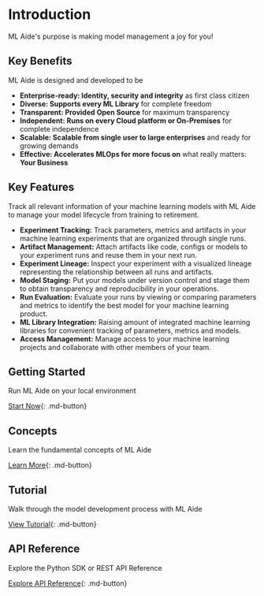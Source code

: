 # Introduction

ML Aide's purpose is making model management a joy for you!

## Key Benefits

ML Aide is designed and developed to be

- **Enterprise-ready: Identity, security and integrity** as first class citizen
- **Diverse: Supports every ML Library** for complete freedom
- **Transparent: Provided Open Source** for maximum transparency
- **Independent: Runs on every Cloud platform or On-Premises** for complete independence
- **Scalable: Scalable from single user to large enterprises** and ready for growing demands
- **Effective: Accelerates MLOps for more focus on** what really matters: **Your Business**

## Key Features

Track all relevant information of your machine learning models with ML Aide to manage your model lifecycle from training to retirement.

- **Experiment Tracking:** Track parameters, metrics and artifacts in your machine learning experiments that are organized through single runs.
- **Artifact Management:** Attach artifacts like code, configs or models to your experiment runs and reuse them in your next run.
- **Experiment Lineage:** Inspect your experiment with a visualized lineage representing the relationship between all runs and artifacts.
- **Model Staging:** Put your models under version control and stage them to obtain transparency and reproducibility in your operations.
- **Run Evaluation:** Evaluate your runs by viewing or comparing parameters and metrics to identify the best model for your machine learning product.
- **ML Library Integration:** Raising amount of integrated machine learning libraries for convenient tracking of parameters, metrics and models.
- **Access Management:** Manage access to your machine learning projects and collaborate with other members of your team.

## Getting Started

Run ML Aide on your local environment

[Start Now](start/quickstart.md){: .md-button}

## Concepts

Learn the fundamental concepts of ML Aide

[Learn More](concepts/architecture.md){: .md-button}

## Tutorial

Walk through the model development process with ML Aide

[View Tutorial](tutorial/introduction.md){: .md-button}

## API Reference

Explore the Python SDK or REST API Reference

[Explore API Reference](api-reference/python-sdk.md){: .md-button}
